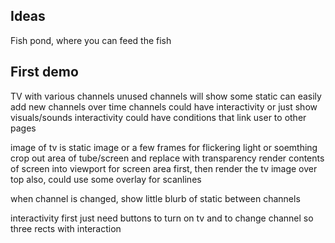 

## Ideas

Fish pond, where you can feed the fish

## First demo

TV with various channels
unused channels will show some static
can easily add new channels over time
channels could have interactivity or just show visuals/sounds
    interactivity could have conditions that link user to other pages
    
    
    
image of tv is static image or a few frames for flickering light or soemthing
crop out area of tube/screen and replace with transparency
render contents of screen into viewport for screen area first, then render the tv image over top
also, could use some overlay for scanlines



when channel is changed, show little blurb of static between channels



interactivity
first just need buttons to turn on tv and to change channel
so three rects with interaction

